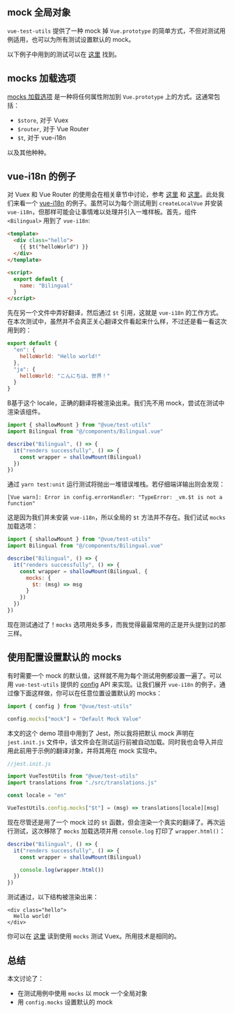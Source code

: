 ## mock 全局对象

`vue-test-utils` 提供了一种 mock 掉 `Vue.prototype` 的简单方式，不但对测试用例适用，也可以为所有测试设置默认的 mock。

以下例子中用到的测试可以在 [这里](https://github.com/lmiller1990/vue-testing-handbook/blob/master/demo-app/tests/unit/Bilingual.spec.js) 找到。

## mocks 加载选项

[mocks 加载选项](https://vue-test-utils.vuejs.org/api/options.html#mocks) 是一种将任何属性附加到 `Vue.prototype` 上的方式。这通常包括：

- `$store`, 对于 Vuex
- `$router`, 对于 Vue Router
- `$t`, 对于 vue-i18n

以及其他种种。

## vue-i18n 的例子

对 Vuex 和 Vue Router 的使用会在相关章节中讨论，参考 [这里](https://lmiller1990.github.io/vue-testing-handbook/vuex-in-components.html) 和 [这里](https://lmiller1990.github.io/vue-testing-handbook/vue-router.html)。此处我们来看一个 [vue-i18n](https://github.com/kazupon/vue-i18n) 的例子。虽然可以为每个测试用到 `createLocalVue` 并安装 `vue-i18n`，但那样可能会让事情难以处理并引入一堆样板。首先，组件 `<Bilingual>` 用到了 `vue-i18n`:

```html
<template>
  <div class="hello">
    {{ $t("helloWorld") }}
  </div>
</template>

<script>
  export default {
    name: "Bilingual"
  }
</script>
```

先在另一个文件中弄好翻译，然后通过 `$t` 引用，这就是 `vue-i18n` 的工作方式。在本次测试中，虽然并不会真正关心翻译文件看起来什么样，不过还是看一看这次用到的：

```js
export default {
  "en": {
    helloWorld: "Hello world!"
  },
  "ja": {
    helloWorld: "こんにちは、世界！"
  }
}
```

B基于这个 locale，正确的翻译将被渲染出来。我们先不用 mock，尝试在测试中渲染该组件。

```js
import { shallowMount } from "@vue/test-utils"
import Bilingual from "@/components/Bilingual.vue"

describe("Bilingual", () => {
  it("renders successfully", () => {
    const wrapper = shallowMount(Bilingual)
  })
})
```

通过 `yarn test:unit` 运行测试将抛出一堆错误堆栈。若仔细端详输出则会发现：

```
[Vue warn]: Error in config.errorHandler: "TypeError: _vm.$t is not a function"
```

这是因为我们并未安装 `vue-i18n`，所以全局的 `$t` 方法并不存在。我们试试 `mocks` 加载选项：

```js
import { shallowMount } from "@vue/test-utils"
import Bilingual from "@/components/Bilingual.vue"

describe("Bilingual", () => {
  it("renders successfully", () => {
    const wrapper = shallowMount(Bilingual, {
      mocks: {
        $t: (msg) => msg
      }
    })
  })
})
```

现在测试通过了！`mocks` 选项用处多多，而我觉得最最常用的正是开头提到过的那三样。

## 使用配置设置默认的 mocks

有时需要一个 mock 的默认值，这样就不用为每个测试用例都设置一遍了。可以用 `vue-test-utils` 提供的 [config](https://vue-test-utils.vuejs.org/api/#vue-test-utils-config-options) API 来实现。让我们展开 `vue-i18n` 的例子，通过像下面这样做，你可以在任意位置设置默认的 mocks：

```js
import { config } from "@vue/test-utils"

config.mocks["mock"] = "Default Mock Value"
```

本文的这个 demo 项目中用到了 Jest，所以我将把默认 mock 声明在 `jest.init.js` 文件中，该文件会在测试运行前被自动加载。同时我也会导入并应用此前用于示例的翻译对象，并将其用在 mock 实现中。

```js
//jest.init.js

import VueTestUtils from "@vue/test-utils"
import translations from "./src/translations.js"

const locale = "en"

VueTestUtils.config.mocks["$t"] = (msg) => translations[locale][msg]
```

现在尽管还是用了一个 mock 过的 `$t` 函数，但会渲染一个真实的翻译了。再次运行测试，这次移除了 `mocks` 加载选项并用 `console.log` 打印了 `wrapper.html()`：

```js
describe("Bilingual", () => {
  it("renders successfully", () => {
    const wrapper = shallowMount(Bilingual)

    console.log(wrapper.html())
  })
})
```

测试通过，以下结构被渲染出来：

```
<div class="hello">
  Hello world!
</div>
```

你可以在 [这里](https://lmiller1990.github.io/vue-testing-handbook/vuex-in-components.html#using-a-mock-store) 读到使用 `mocks` 测试 Vuex。所用技术是相同的。

## 总结

本文讨论了：

- 在测试用例中使用 `mocks` 以 mock 一个全局对象
- 用 `config.mocks` 设置默认的 mock

